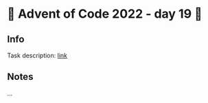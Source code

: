 # 🎄 Advent of Code 2022 - day 19 🎄

## Info

Task description: [link](https://adventofcode.com/2022/day/19)

## Notes

...
